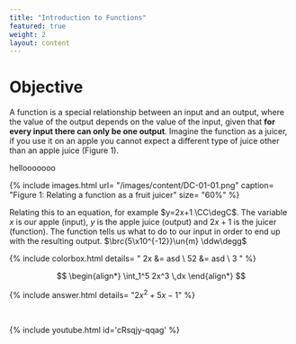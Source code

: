 ```yaml
---
title: "Introduction to Functions"
featured: true
weight: 2
layout: content
---
```


# Objective

A function is a special relationship between an input and an output, where the value of the output depends on the value of the input, given that **for every input there can only be one output**. Imagine the function as a juicer, if you use it on an apple you cannot expect a different type of juice other than an apple juice (Figure 1).



hellooooooo


{% include images.html 
    url= "/images/content/DC-01-01.png" 
    caption= "Figure 1: Relating a function as a fruit juicer"
    size= "60%"
%}


Relating this to an equation, for example $y=2x+1 \CC\degC$. The variable $x$ is our apple (input), $y$ is the apple juice (output) and $2x+1$ is the juicer (function). The function tells us what to do to our input in order to end up with the resulting output. $\brc{5\x10^{-12}}\un{m} \ddw\degg$






{% include colorbox.html 
    details= "
            2x &= asd \\
            52 &= asd \\
            3
        "
%} 


$$
\begin{align*}
    \int_1^5 2x^3 \,dx
\end{align*}
$$






{% include answer.html 
    details= "$2x^2+5x-1$"
%} 


<br>




{% include youtube.html 
    id='cRsqjy-qqag' 
%}